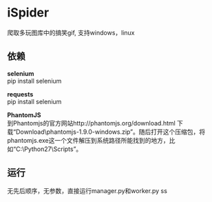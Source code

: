 # iSpider

爬取多玩图库中的搞笑gif, 支持windows，linux

## 依赖
__selenium__  
pip install selenium

__requests__  
pip install selenium

__PhantomJS__  
到Phantomjs的官方网站http://phantomjs.org/download.html  下载“Download\phantomjs-1.9.0-windows.zip”。随后打开这个压缩包，将phantomjs.exe这一个文件解压到系统路径所能找到的地方，比如“C:\Python27\Scripts”。

## 运行
无先后顺序，无参数，直接运行manager.py和worker.py
ss
